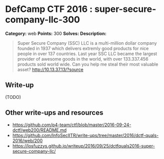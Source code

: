 # DefCamp CTF 2016 : super-secure-company-llc-300

**Category:** web
**Points:** 300
**Solves:**
**Description:**

> Super Secure Company (SSC) LLC is a multi-million dollar company founded in 1937
> which delivers extremly good products for nice people in over 137 countries.
> Last year SSC LLC became the largest provider of awesome goods in the world,
> with over 133.337.456 products sold world wide.
> Can you help me steal their most valuable asset? http://10.13.37.13/?source

## Write-up

(TODO)

## Other write-ups and resources

* https://github.com/p4-team/ctf/blob/master/2016-09-24-dctf/web200/README.md
* https://github.com/InfoSecIITR/write-ups/tree/master/2016/dctf-quals-2016/web/200
* https://losfuzzys.github.io/writeup/2016/09/25/dctfquals2016-super-secure-company-llc/